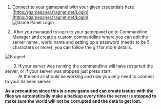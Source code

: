 1.  Connect to your gamepanel with your given credentials here [https://gamepanel.fragnet.net/Login](https://gamepanel.fragnet.net/Login)  
    ![Game Panel Login](../images/image2021-2-15_13-34-39.png)

2.   After you managed to login to your gamepanel go to Commandline Manager and create a custom commandline where you can edit the server name , world name and setting up a password (needs to be 5 characters or more), you can follow the gif for more details.  

![Fragnet](../images/Fragnet1.gif)

       3. If your server was running the commandline will have restarted the server, or if your server was stopped just press start.  
           At the end all should be working and now you only need to connect to your Valheim server.

**As a precaution since this is a new game and can create issues with the files we automatically make a backup every time the server is stopped to make sure the world will not be corrupted and the data to get lost.**